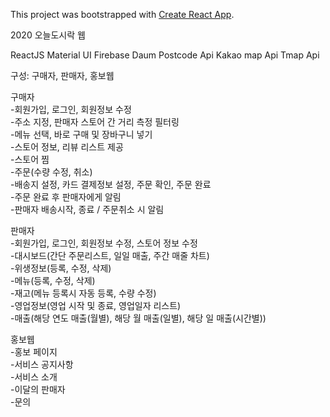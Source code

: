 This project was bootstrapped with [Create React App](https://github.com/facebook/create-react-app).

2020 오늘도시락 웹

ReactJS
Material UI
Firebase
Daum Postcode Api
Kakao map Api
Tmap Api

구성: 구매자, 판매자, 홍보웹

구매자<br>
-회원가입, 로그인, 회원정보 수정<br>
-주소 지정, 판매자 스토어 간 거리 측정 필터링<br>
-메뉴 선택, 바로 구매 및 장바구니 넣기<br>
-스토어 정보, 리뷰 리스트 제공<br>
-스토어 찜<br>
-주문(수량 수정, 취소)<br>
-배송지 설정, 카드 결제정보 설정, 주문 확인, 주문 완료<br>
-주문 완료 후 판매자에게 알림<br>
-판매자 배송시작, 종료 / 주문취소 시 알림<br>

판매자<br>
-회원가입, 로그인, 회원정보 수정, 스토어 정보 수정<br>
-대시보드(간단 주문리스트, 일일 매출, 주간 매줄 차트)<br>
-위생정보(등록, 수정, 삭제)<br>
-메뉴(등록, 수정, 삭제)<br>
-재고(메뉴 등록시 자동 등록, 수량 수정)<br>
-영업정보(영업 시작 및 종료, 영업일자 리스트)<br>
-매출(해당 연도 매출(월별), 해당 월 매출(일별), 해당 일 매출(시간별))<br>

홍보웹<br>
-홍보 페이지<br>
-서비스 공지사항<br>
-서비스 소개<br>
-이달의 판매자<br>
-문의<br>
